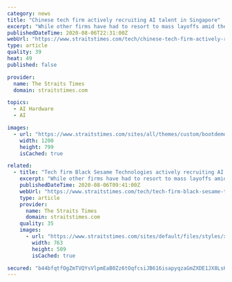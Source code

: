 ```yaml
---
category: news
title: "Chinese tech firm actively recruiting AI talent in Singapore"
excerpt: "While other firms have had to resort to mass layoffs amid the Covid-19 pandemic, Chinese tech company Black Sesame Technologies plans to more than double its headcount in Singapore within 11/2 years.."
publishedDateTime: 2020-08-06T22:31:00Z
webUrl: "https://www.straitstimes.com/tech/chinese-tech-firm-actively-recruiting-ai-talent-in-singapore"
type: article
quality: 39
heat: 49
published: false

provider:
  name: The Straits Times
  domain: straitstimes.com

topics:
  - AI Hardware
  - AI

images:
  - url: "https://www.straitstimes.com/sites/all/themes/custom/bootdemo/images/facebook_default_pic.jpg"
    width: 1200
    height: 799
    isCached: true

related:
  - title: "Tech firm Black Sesame Technologies actively recruiting AI talent in Singapore"
    excerpt: "While other firms have had to resort to mass layoffs amid the Covid-19 pandemic, Chinese tech company Black Sesame Technologies plans to more than double its headcount in Singapore within 11/2 years.."
    publishedDateTime: 2020-08-06T09:41:00Z
    webUrl: "https://www.straitstimes.com/tech/tech-firm-black-sesame-technologies-actively-recruiting-ai-talent-in-singapore"
    type: article
    provider:
      name: The Straits Times
      domain: straitstimes.com
    quality: 35
    images:
      - url: "https://www.straitstimes.com/sites/default/files/styles/x_large/public/articles/2020/08/06/yq-blacks-06082022.jpg?itok=zDhQyQCn"
        width: 763
        height: 509
        isCached: true

secured: "b44bfqtfOgZmTVQYsVlpmEaB0Zz6tOqfcsiJB616isapyqzaGmZXDE1JX8LsKop7Ke6lE8a2tL9JnjLytK/WSGMKcLeIW0lh4Ld7B6rjNpVTiQ7lG4HT62sXE6GttfEZTcGgQknB8A4NX1Ol7B64Mc27SSfnPT7fxrY8eX0dTCUHpdvaW1fM0wM4Y/RfgGJfGSGoydCp7gsgu/QAuiJS+sBl8/TkGdwthKCK+3dtvQTbKDq06CpouxPi6+q2ZIUsSuyw3/QgyWcDF+F5F5s0Sjd1aGWscxLebtR84K3Bp9VsKEWpsvzWgK4mDDY7v8WANRqdw8gAb2kSCLfyecePMQ==;BQLl1fLb2RvARNQRBHSfIg=="
---
```


